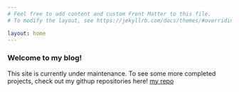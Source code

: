 ```yaml
---
# Feel free to add content and custom Front Matter to this file.
# To modify the layout, see https://jekyllrb.com/docs/themes/#overriding-theme-defaults

layout: home
---
```

### Welcome to my blog!
This site is currently under maintenance. To see some more completed projects, check out my githup repositories here! [my repo][d3-repos]




[d3-repos]: https://github.com/delster1


